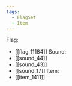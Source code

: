 ```yaml
---
tags:
  - FlagSet
  - Item
---
```

Flag:
- [[flag_11184]]
Sound:
- [[sound_44]]
- [[sound_43]]
- [[sound_17]]
Item:
- [[item_1411]]
